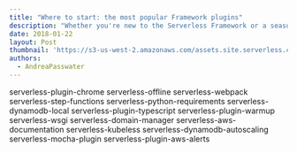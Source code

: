 ```yaml
---
title: "Where to start: the most popular Framework plugins"
description: "Whether you're new to the Serverless Framework or a seasoned pro, these commmunity plugins will help you level up."
date: 2018-01-22
layout: Post
thumbnail: 'https://s3-us-west-2.amazonaws.com/assets.site.serverless.com/logos/serverless-square-icon-text.png'
authors:
  - AndreaPasswater
---
```


serverless-plugin-chrome
serverless-offline
serverless-webpack
serverless-step-functions
serverless-python-requirements
serverless-dynamodb-local
serverless-plugin-typescript
serverless-plugin-warmup
serverless-wsgi
serverless-domain-manager
serverless-aws-documentation
serverless-kubeless
serverless-dynamodb-autoscaling
serverless-mocha-plugin
serverless-plugin-aws-alerts
